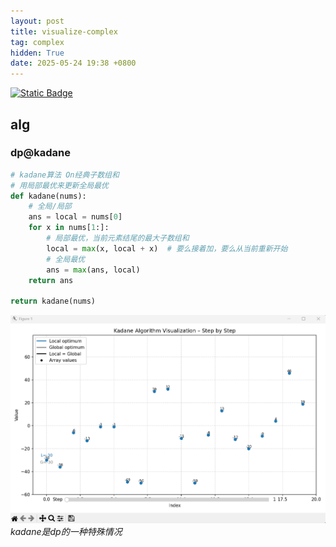 ```yaml
---
layout: post
title: visualize-complex
tag: complex
hidden: True
date: 2025-05-24 19:38 +0800
---
```


[![Static Badge](https://img.shields.io/badge/screen2gif-%E5%BC%80%E6%BA%90-55acee)](https://github.com/NickeManarin/ScreenToGif)

## alg

### dp@kadane

```python
# kadane算法 On经典子数组和
# 用局部最优来更新全局最优
def kadane(nums):
    # 全局/局部
    ans = local = nums[0]
    for x in nums[1:]:
        # 局部最优，当前元素结尾的最大子数组和
        local = max(x, local + x)  # 要么接着加，要么从当前重新开始
        # 全局最优
        ans = max(ans, local) 
    return ans

return kadane(nums)
```

![alt text](../assets/2025-05/kadane.gif)_kadane是dp的一种特殊情况_
